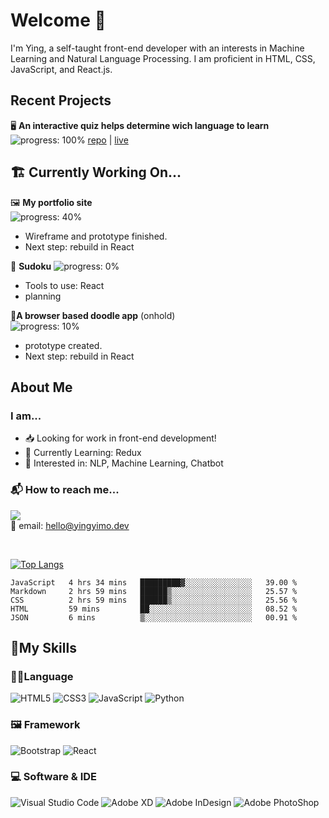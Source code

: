 # Welcome 👋
I'm Ying, a self-taught front-end developer with an interests in Machine Learning and Natural Language Processing. I am proficient in HTML, CSS, JavaScript, and React.js. 

## Recent Projects
 🖥 **An interactive quiz helps determine wich language to learn**  
![progress: 100%](https://us-central1-progress-markdown.cloudfunctions.net/progress/100)  [repo](https://github.com/yingmo55/which-language-first) | [live](https://first-programming-language.netlify.app/)

## 🏗 Currently Working On...
🖼 **My portfolio site**  
![progress: 40%](https://us-central1-progress-markdown.cloudfunctions.net/progress/40)  
+ Wireframe and prototype finished. 
+ Next step: rebuild in React

🔢 **Sudoku**
![progress: 0%](https://us-central1-progress-markdown.cloudfunctions.net/progress/0)  
+ Tools to use: React
+ planning

💭**A browser based doodle app** (onhold)  
![progress: 10%](https://us-central1-progress-markdown.cloudfunctions.net/progress/10)  
+ prototype created. 
+ Next step: rebuild in React

## **About Me**
### I am...
+ 📥 Looking for work in front-end development!
+ 📖 Currently Learning: Redux
+ 🤖 Interested in: NLP, Machine Learning, Chatbot


### 📬 How to reach me...
<a href="https://www.linkedin.com/in/yingyimo/" target="_blank"><img src="https://img.shields.io/badge/linkedin-%230077B5.svg?style=flat-square&logo=linkedin&logoColor=white" /></a>  
📧 email: hello@yingyimo.dev

<br />

[![Top Langs](https://github-readme-stats.vercel.app/api/top-langs/?username=yingmo55&layout=compact)](https://github.com/yingmo55/github-readme-stats)

<!--START_SECTION:waka-->
```text
JavaScript   4 hrs 34 mins   █████████▓░░░░░░░░░░░░░░░   39.00 % 
Markdown     2 hrs 59 mins   ██████▒░░░░░░░░░░░░░░░░░░   25.57 % 
CSS          2 hrs 59 mins   ██████▒░░░░░░░░░░░░░░░░░░   25.56 % 
HTML         59 mins         ██░░░░░░░░░░░░░░░░░░░░░░░   08.52 % 
JSON         6 mins          ▒░░░░░░░░░░░░░░░░░░░░░░░░   00.91 % 
```
<!--END_SECTION:waka-->

## 🧰My Skills
### 👩‍💻Language
![HTML5](https://img.shields.io/badge/html5-%23E34F26.svg?style=for-the-badge&logo=html5&logoColor=white) 
![CSS3](https://img.shields.io/badge/css3-%231572B6.svg?style=for-the-badge&logo=css3&logoColor=white) 
![JavaScript](https://img.shields.io/badge/javascript-%23323330.svg?style=for-the-badge&logo=javascript&logoColor=%23F7DF1E) 
![Python](https://img.shields.io/badge/python-3670A0?style=for-the-badge&logo=python&logoColor=ffdd54) 

### 🖼 Framework
![Bootstrap](https://img.shields.io/badge/bootstrap-%23563D7C.svg?style=for-the-badge&logo=bootstrap&logoColor=white) 
![React](https://img.shields.io/badge/react-%2320232a.svg?style=for-the-badge&logo=react&logoColor=%2361DAFB)  

### 💻 Software & IDE
![Visual Studio Code](https://img.shields.io/badge/Visual_Studio_Code-0078D4?style=for-the-badge&logo=visual%20studio%20code&logoColor=white
) 
![Adobe XD](https://img.shields.io/badge/Adobe%20XD-470137?style=for-the-badge&logo=Adobe%20XD&logoColor=#FF61F6) 
![Adobe InDesign](https://img.shields.io/badge/Adobe%20InDesign-FF3366?style=for-the-badge&logo=Adobe%20InDesign&logoColor=white) 
![Adobe PhotoShop](https://img.shields.io/badge/Adobe%20Photoshop-31A8FF?style=for-the-badge&logo=Adobe%20Photoshop&logoColor=black) 

